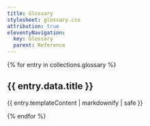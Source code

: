 ```yaml
---
title: Glossary
stylesheet: glossary.css
attribution: true
eleventyNavigation:
  key: Glossary
  parent: Reference
---
```


{% for entry in collections.glossary %}

## {{ entry.data.title }} 

{{ entry.templateContent | markdownify | safe }}

{% endfor %}


